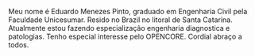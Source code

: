 Meu nome é Eduardo Menezes Pinto, graduado em Engenharia Civil pela Faculdade
Unicesumar. Resido no Brazil no litoral de Santa Catarina.
Atualmente estou fazendo especialização engenharia diagnostica e patologias.
Tenho especial interesse pelo OPENCORE.
Cordial abraço a todos.
